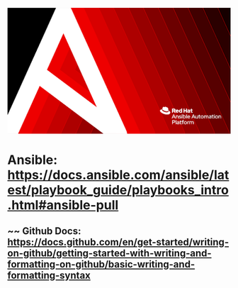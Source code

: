 ![inage alt](https://github.com/josh-butler93/ansible/blob/986c18c1cafca3a942c707745b99d0e8e39e77e8/Setup/ansible.png)
# Ansible: https://docs.ansible.com/ansible/latest/playbook_guide/playbooks_intro.html#ansible-pull <ansible docs>
## ~~ Github Docs: https://docs.github.com/en/get-started/writing-on-github/getting-started-with-writing-and-formatting-on-github/basic-writing-and-formatting-syntax
